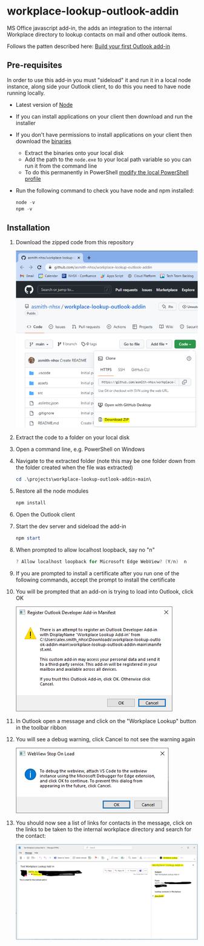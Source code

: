 # workplace-lookup-outlook-addin
MS Office javascript add-in, the adds an integration to the internal Workplace directory to lookup contacts on mail and other outlook items.

Follows the patten described here: [Build your first Outlook add-in](https://docs.microsoft.com/en-us/office/dev/add-ins/quickstarts/outlook-quickstart?tabs=yeomangenerator)

## Pre-requisites

In order to use this add-in you must "sideload" it and run it in a local node instance, along side your Outlook client, to do this you need to have node running locally.

- Latest version of [Node](https://nodejs.org/en/)
- If you can install applications on your client then download and run the installer
- If you don't have permissions to install applications on your client then download the [binaries](https://nodejs.org/en/download/)
  - Extract the binaries onto your local disk
  - Add the path to the `node.exe` to your local path variable so you can run it from the command line
  - To do this permanently in PowerShell [modify the local PowerShell profile](https://stackoverflow.com/a/714918/470183) 
    
- Run the following command to check you have node and npm installed:
  
  ```PowerShell
  node -v
  npm -v
  ```
  
## Installation

1. Download the zipped code from this repository
   
   ![GitDownload](GitDownload.png)
   
1. Extract the code to a folder on your local disk 
1. Open a command line, e.g. PowerShell on Windows
1. Navigate to the extracted folder (note this may be one folder down from the folder created when the file was extracted)
   
   ```PowerShell
   cd .\projects\workplace-lookup-outlook-addin-main\
   ```

1. Restore all the node modules

   ```PowerShell
   npm install
   ```
   
1. Open the Outlook client
1. Start the dev server and sideload the add-in
   
   ```PowerShell
   npm start
   ```
   
1. When prompted to allow localhost loopback, say no "n"
   
   ```PowerShell
   ? Allow localhost loopback for Microsoft Edge WebView? (Y/n)  n
   ```
   
1. If you are prompted to install a certificate after you run one of the following commands, accept the prompt to install the certificate
1. You will be prompted that an add-on is trying to load into Outlook, click OK
   
   ![OutlookWarning](OutlookWarning.png)
   
1. In Outlook open a message and click on the "Workplace Lookup" button in the toolbar ribbon
1. You will see a debug warning, click Cancel to not see the warning again
   
   ![DebugDialog](DebugDialog.png)
   
1. You should now see a list of links for contacts in the message, click on the links to be taken to the internal workplace directory and search for the contact:
   
   ![WorkplaceLookup](WorkplaceLookup.png)
   
  
 

